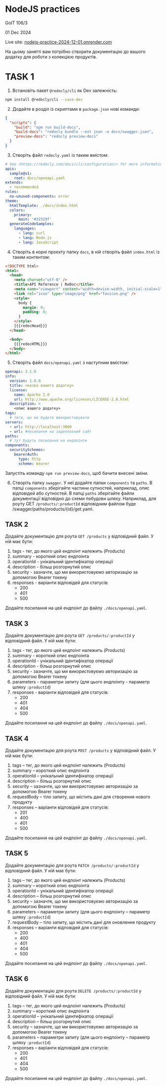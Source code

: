 # NodeJS practices

GoIT 106/3

01 Dec 2024

Live site: [nodejs-practice-2024-12-01.onrender.com](https://nodejs-practice-2024-12-01.onrender.com)

На цьому занятті вам потрібно створити документацію до вашого додатку для роботи з колекцією продуктів.

# TASK 1

1. Встановіть пакет `@redocly/cli` як Dev залежність:

```bash
npm install @redocly/cli --save-dev
```

2. Додайте в розділ із скриптами в `package.json` нові команди:

```json
{
  "scripts": {
    "build": "npm run build-docs",
    "build-docs": "redocly bundle --ext json -o docs/swagger.json",
    "preview-docs": "redocly preview-docs"
  }
}
```

3. Створіть файл `redocly.yaml` із таким вмістом:

```yaml
# See <https://redocly.com/docs/cli/configuration/> for more information.
apis:
  sample@v1:
    root: docs/openapi.yaml
extends:
  - recommended
rules:
  no-unused-components: error
theme:
  htmlTemplate: ./docs/index.html
  colors:
    primary:
      main: '#32329f'
  generateCodeSamples:
    languages:
      - lang: curl
      - lang: Node.js
      - lang: JavaScript
```

4. Створіть в корні проєкту папку `docs`, в ній створіть файл `index.html` із таким контентом:

```html
<!DOCTYPE html>
<html>
  <head>
    <meta charset="utf-8" />
    <title>API Reference | ReDoc</title>
    <meta name="viewport" content="width=device-width, initial-scale=1" />
    <link rel="icon" type="image/png" href="favicon.png" />
    <style>
      body {
        margin: 0;
        padding: 0;
      }
    </style>
    {{{redocHead}}}
  </head>

  <body>
    {{{redocHTML}}}
  </body>
</html>
```

5. Створіть файл `docs/openapi.yaml` з наступним вмістом:

```yaml
openapi: 3.1.0
info:
  version: 1.0.0
  title: <назва вашого додатку>
  license:
    name: Apache 2.0
    url: http://www.apache.org/licenses/LICENSE-2.0.html
  description: >
    <опис вашого додатку>
tags:
  # теги, що ви будете використовувати
servers:
  - url: http://localhost:3000
  - url: #посилання на задеплоєний сайт
paths:
  # тут будуть посилання на ендпоінти
components:
  securitySchemes:
    bearerAuth:
      type: http
      scheme: bearer
```

Запустіть команду `npm run preview-docs`, щоб бачити внесені зміни.

6. Створіть папку `swagger`. У неї додайте папки `components` та `paths`. В папці `components` зберігайте частини сутностей, наприклад, опис відповідей або сутностей. В папці `paths` зберігайте файли документації відповідно до схеми побудови шляху. Наприклад, для роуту GET `/products/:productId` відповідним файлом буде /swagger/paths/products/{id}/get.yaml.

## TASK 2

Додайте документацію для роута `GET /products` у відповідний файл. У ній має бути:

1. tags - тег, до якого цей ендпоінт належить (Products)
2. summary - короткий опис ендпоінта
3. operationId - унікальний ідентифікатор операції
4. description - більш розгорнутий опис
5. security - зазначте, що ми використовуємо авторизацію за допомогою Bearer токену
6. responses - варіанти відповідей для статусів:
   - 200
   - 401
   - 500

Додайте посилання на цей ендпоінт до файлу `./docs/openapi.yaml`.

## TASK 3

Додайте документацію для роута `GET /products/:productId` у відповідний файл. У ній має бути:

1. tags - тег, до якого цей ендпоінт належить (Products)
2. summary - короткий опис ендпоінта
3. operationId - унікальний ідентифікатор операції
4. description - більш розгорнутий опис
5. security - зазначте, що ми використовуємо авторизацію за допомогою Bearer токену
6. parameters - параметри запиту (для цього ендпоінту - параметр шляху `:productId`)
7. responses - варіанти відповідей для статусів:
   - 200
   - 401
   - 404
   - 500

Додайте посилання на цей ендпоінт до файлу `./docs/openapi.yaml`.

## TASK 4

Додайте документацію для роута `POST /products` у відповідний файл. У ній має бути:

1. tags – тег, до якого цей ендпоінт належить (Products)
2. summary – короткий опис ендпоінта
3. operationId – унікальний ідентифікатор операції
4. description – більш розгорнутий опис
5. security – зазначте, що ми використовуємо авторизацію за допомогою Bearer токену
6. requestBody – тіло запиту, що містить дані для створення нового продукту
7. responses – варіанти відповідей для статусів:
   - 201
   - 400
   - 401
   - 500

Додайте посилання на цей ендпоінт до файлу `./docs/openapi.yaml`.

## TASK 5

Додайте документацію для роута `PATCH /products/:productId` у відповідний файл. У ній має бути:

1. tags – тег, до якого цей ендпоінт належить (Products)
2. summary – короткий опис ендпоінта
3. operationId – унікальний ідентифікатор операції
4. description – більш розгорнутий опис
5. security – зазначте, що ми використовуємо авторизацію за допомогою Bearer токену
6. parameters – параметри запиту (для цього ендпоінту – параметр шляху `:productId`)
7. requestBody – тіло запиту, що містить дані для оновлення продукту
8. responses – варіанти відповідей для статусів:
   - 200
   - 400
   - 401
   - 404
   - 500

Додайте посилання на цей ендпоінт до файлу `./docs/openapi.yaml`.

## TASK 6

Додайте документацію для роута `DELETE /products/:productId` у відповідний файл. У ній має бути:

1. tags – тег, до якого цей ендпоінт належить (Products)
2. summary – короткий опис ендпоінта
3. operationId – унікальний ідентифікатор операції
4. description – більш розгорнутий опис
5. security – зазначте, що ми використовуємо авторизацію за допомогою Bearer токену
6. parameters – параметри запиту (для цього ендпоінту – параметр шляху `:productId`)
7. responses – варіанти відповідей для статусів:
   - 200
   - 401
   - 404
   - 500

Додайте посилання на цей ендпоінт до файлу `./docs/openapi.yaml`.
